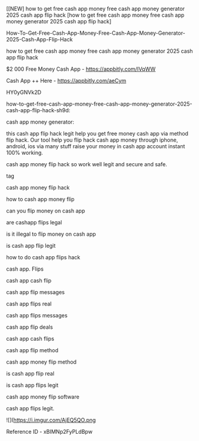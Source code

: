 [[NEW] how to get free cash app money free cash app money generator 2025 cash app flip hack [how to get free cash app money free cash app money generator 2025 cash app flip hack]

How-To-Get-Free-Cash-App-Money-Free-Cash-App-Money-Generator-2025-Cash-App-Flip-Hack

how to get free cash app money free cash app money generator 2025 cash app flip hack

$2 000 Free Money Cash App -  https://appbitly.com/IVqWW


Cash App ++ Here - https://appbitly.com/aeCym


HY0yGNVk2D

how-to-get-free-cash-app-money-free-cash-app-money-generator-2025-cash-app-flip-hack-sh9d:

cash app money generator:

this cash app flip hack legit help you get free money cash app via method flip hack. Our tool help you flip hack cash app money through iphone, android, ios via many stuff raise your money in cash app account instant 100% working.

cash app money flip hack so work well legit and secure and safe.

tag

cash app money flip hack

how to cash app money flip

can you flip money on cash app

are cashapp flips legal

is it illegal to flip money on cash app

is cash app flip legit

how to do cash app flips hack

cash app. Flips

cash app cash flip

cash app flip messages

cash app flips real

cash app flips messages

cash app flip deals

cash app cash flips

cash app flip method

cash app money flip method

is cash app flip real

is cash app flips legit

cash app money flip software

cash app flips legit.

![](https://i.imgur.com/AjEQ5QO.png

Reference ID - xBIMNp2FyPLdBpw
